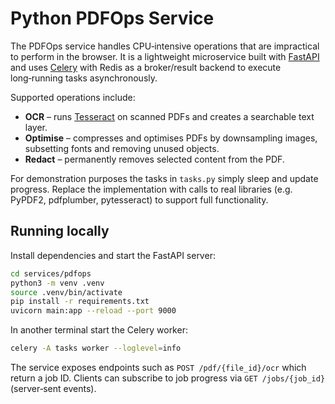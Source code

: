 # Python PDFOps Service

The PDFOps service handles CPU‑intensive operations that are impractical to perform in the browser.  It is a lightweight microservice built with [FastAPI](https://fastapi.tiangolo.com/) and uses [Celery](https://docs.celeryq.dev/) with Redis as a broker/result backend to execute long‑running tasks asynchronously.

Supported operations include:

- **OCR** – runs [Tesseract](https://github.com/tesseract-ocr/tesseract) on scanned PDFs and creates a searchable text layer.
- **Optimise** – compresses and optimises PDFs by downsampling images, subsetting fonts and removing unused objects.
- **Redact** – permanently removes selected content from the PDF.

For demonstration purposes the tasks in `tasks.py` simply sleep and update progress.  Replace the implementation with calls to real libraries (e.g. PyPDF2, pdfplumber, pytesseract) to support full functionality.

## Running locally

Install dependencies and start the FastAPI server:

```sh
cd services/pdfops
python3 -m venv .venv
source .venv/bin/activate
pip install -r requirements.txt
uvicorn main:app --reload --port 9000
```

In another terminal start the Celery worker:

```sh
celery -A tasks worker --loglevel=info
```

The service exposes endpoints such as `POST /pdf/{file_id}/ocr` which return a job ID.  Clients can subscribe to job progress via `GET /jobs/{job_id}` (server‑sent events).
